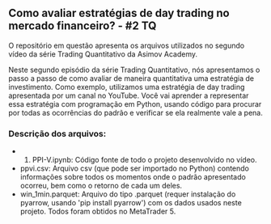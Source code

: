 ## Como avaliar estratégias de day trading no mercado financeiro? - #2 TQ
O repositório em questão apresenta os arquivos utilizados no segundo vídeo da série Trading Quantitativo da Asimov Academy.

Neste segundo episódio da série Trading Quantitativo, nós apresentamos o passo a passo de como avaliar de maneira quantitativa uma estratégia de investimento. Como exemplo, utilizamos uma estratégia de day trading apresentada por um canal no YouTube.
Você vai aprender a representar essa estratégia com programação em Python, usando código para procurar por todas as ocorrências do padrão e verificar se ela realmente vale a pena.


### Descrição dos arquivos:
- 1. PPI-V.ipynb: Código fonte de todo o projeto desenvolvido no vídeo.
- ppvi.csv: Arquivo csv (que pode ser importado no Python) contendo informações sobre todos os momentos onde o padrão apresentado ocorreu, bem como o retorno de cada um deles.
- win_1min.parquet: Arquivo do tipo .parquet (requer instalação do pyarrow, usando 'pip install pyarrow') com os dados usados neste projeto. Todos foram obtidos no MetaTrader 5.

